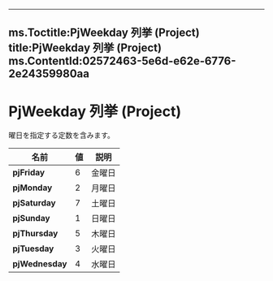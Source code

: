 

---
ms.Toctitle:PjWeekday 列挙 (Project)
title:PjWeekday 列挙 (Project)
ms.ContentId:02572463-5e6d-e62e-6776-2e24359980aa
---
# PjWeekday 列挙 (Project)




曜日を指定する定数を含みます。

|**名前**|**値**|**説明**|
|---|---|---|
|**pjFriday**|6|金曜日|
|**pjMonday**|2|月曜日|
|**pjSaturday**|7|土曜日|
|**pjSunday**|1|日曜日|
|**pjThursday**|5|木曜日|
|**pjTuesday**|3|火曜日|
|**pjWednesday**|4|水曜日|




